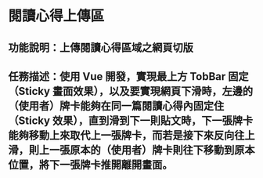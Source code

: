 # 閱讀心得上傳區

## 功能說明：上傳閱讀心得區域之網頁切版

## 任務描述：使用 Vue 開發，實現最上方 TobBar 固定（Sticky 畫面效果），以及要實現網頁下滑時，左邊的（使用者）牌卡能夠在同一篇閱讀心得內固定住（Sticky 效果），直到滑到下一則貼文時，下一張牌卡能夠移動上來取代上一張牌卡，而若是接下來反向往上滑，則上一張原本的（使用者）牌卡則往下移動到原本位置，將下一張牌卡推開離開畫面。
